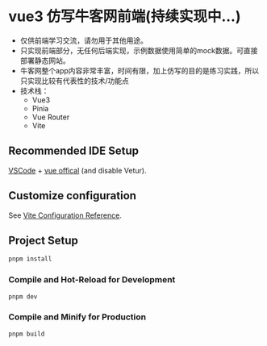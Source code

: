 # vue3 仿写牛客网前端(持续实现中...)

- 仅供前端学习交流，请勿用于其他用途。
- 只实现前端部分，无任何后端实现，示例数据使用简单的mock数据。可直接部署静态网站。
- 牛客网整个app内容非常丰富，时间有限，加上仿写的目的是练习实践，所以只实现比较有代表性的技术/功能点
- 技术栈：
  - Vue3
  - Pinia
  - Vue Router
  - Vite

## Recommended IDE Setup

[VSCode](https://code.visualstudio.com/) + [vue offical](https://marketplace.visualstudio.com/items?itemName=Vue.volar) (and disable Vetur).

## Customize configuration

See [Vite Configuration Reference](https://vite.dev/config/).

## Project Setup

```sh
pnpm install
```

### Compile and Hot-Reload for Development

```sh
pnpm dev
```

### Compile and Minify for Production

```sh
pnpm build
```
